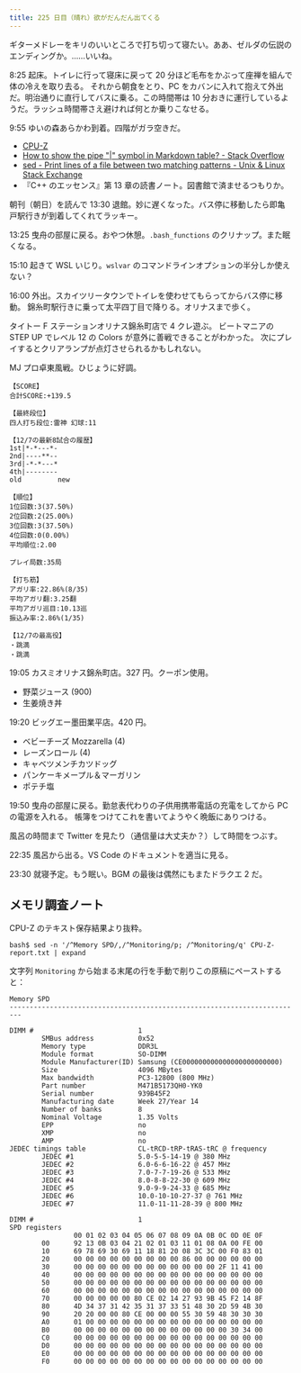```yaml
---
title: 225 日目（晴れ）欲がだんだん出てくる
---
```


ギターメドレーをキリのいいところで打ち切って寝たい。ああ、ゼルダの伝説のエンディングか。……いいね。

8:25 起床。トイレに行って寝床に戻って 20 分ほど毛布をかぶって座禅を組んで体の冷えを取り去る。
それから朝食をとり、PC をカバンに入れて抱えて外出だ。明治通りに直行してバスに乗る。この時間帯は
10 分おきに運行しているようだ。ラッシュ時間帯さえ避ければ何とか乗りこなせる。

9:55 ゆいの森あらかわ到着。四階がガラ空きだ。

* [CPU-Z](https://www.cpuid.com/softwares/cpu-z.html)
* [How to show the pipe "&#x7c;" symbol in Markdown table? - Stack Overflow](https://stackoverflow.com/questions/23723396/how-to-show-the-pipe-symbol-in-markdown-table)
* [sed - Print lines of a file between two matching patterns - Unix &amp; Linux Stack Exchange](https://unix.stackexchange.com/questions/264962/print-lines-of-a-file-between-two-matching-patterns)
* 『C++ のエッセンス』第 13 章の読書ノート。図書館で済ませるつもりか。

朝刊（朝日）を読んで 13:30 退館。妙に遅くなった。バス停に移動したら即亀戸駅行きが到着してくれてラッキー。

13:25 曳舟の部屋に戻る。おやつ休憩。`.bash_functions` のクリナップ。また眠くなる。

15:10 起きて WSL いじり。`wslvar` のコマンドラインオプションの半分しか使えない？

16:00 外出。スカイツリータウンでトイレを使わせてもらってからバス停に移動。
錦糸町駅行きに乗って太平四丁目で降りる。オリナスまで歩く。

タイトー F ステーションオリナス錦糸町店で 4 クレ遊ぶ。
ビートマニアの STEP UP でレベル 12 の Colors が意外に善戦できることがわかった。
次にプレイするとクリアランプが点灯させられるかもしれない。

MJ プロ卓東風戦。ひじょうに好調。

```text
【SCORE】
合計SCORE:+139.5

【最終段位】
四人打ち段位:雷神 幻球:11

【12/7の最新8試合の履歴】
1st|*-*---*-
2nd|----**--
3rd|-*-*---*
4th|--------
old         new

【順位】
1位回数:3(37.50%)
2位回数:2(25.00%)
3位回数:3(37.50%)
4位回数:0(0.00%)
平均順位:2.00

プレイ局数:35局

【打ち筋】
アガリ率:22.86%(8/35)
平均アガリ翻:3.25翻
平均アガリ巡目:10.13巡
振込み率:2.86%(1/35)

【12/7の最高役】
・跳満
・跳満
```

19:05 カスミオリナス錦糸町店。327 円。クーポン使用。

* 野菜ジュース (900)
* 生姜焼き丼

19:20 ビッグエー墨田業平店。420 円。

* ベビーチーズ Mozzarella (4)
* レーズンロール (4)
* キャベツメンチカツドッグ
* パンケーキメープル＆マーガリン
* ポテチ塩

19:50 曳舟の部屋に戻る。勤怠表代わりの子供用携帯電話の充電をしてから PC の電源を入れる。
帳簿をつけてこれを書いてようやく晩飯にありつける。

風呂の時間まで Twitter を見たり（通信量は大丈夫か？）して時間をつぶす。

22:35 風呂から出る。VS Code のドキュメントを適当に見る。

23:30 就寝予定。もう眠い。BGM の最後は偶然にもまたドラクエ 2 だ。

## メモリ調査ノート

CPU-Z のテキスト保存結果より抜粋。

```console
bash$ sed -n '/^Memory SPD/,/^Monitoring/p; /^Monitoring/q' CPU-Z-report.txt | expand
```

文字列 `Monitoring` から始まる末尾の行を手動で削りこの原稿にペーストすると：

```text
Memory SPD
-------------------------------------------------------------------------

DIMM #                          1
        SMBus address           0x52
        Memory type             DDR3L
        Module format           SO-DIMM
        Module Manufacturer(ID) Samsung (CE000000000000000000000000)
        Size                    4096 MBytes
        Max bandwidth           PC3-12800 (800 MHz)
        Part number             M471B5173QH0-YK0
        Serial number           939B45F2
        Manufacturing date      Week 27/Year 14
        Number of banks         8
        Nominal Voltage         1.35 Volts
        EPP                     no
        XMP                     no
        AMP                     no
JEDEC timings table             CL-tRCD-tRP-tRAS-tRC @ frequency
        JEDEC #1                5.0-5-5-14-19 @ 380 MHz
        JEDEC #2                6.0-6-6-16-22 @ 457 MHz
        JEDEC #3                7.0-7-7-19-26 @ 533 MHz
        JEDEC #4                8.0-8-8-22-30 @ 609 MHz
        JEDEC #5                9.0-9-9-24-33 @ 685 MHz
        JEDEC #6                10.0-10-10-27-37 @ 761 MHz
        JEDEC #7                11.0-11-11-28-39 @ 800 MHz

DIMM #                          1
SPD registers
                00 01 02 03 04 05 06 07 08 09 0A 0B 0C 0D 0E 0F
        00      92 13 0B 03 04 21 02 01 03 11 01 08 0A 00 FE 00
        10      69 78 69 30 69 11 18 81 20 08 3C 3C 00 F0 83 01
        20      00 00 00 00 00 00 00 00 00 86 00 00 00 00 00 00
        30      00 00 00 00 00 00 00 00 00 00 00 00 2F 11 41 00
        40      00 00 00 00 00 00 00 00 00 00 00 00 00 00 00 00
        50      00 00 00 00 00 00 00 00 00 00 00 00 00 00 00 00
        60      00 00 00 00 00 00 00 00 00 00 00 00 00 00 00 00
        70      00 00 00 00 00 80 CE 02 14 27 93 9B 45 F2 14 8F
        80      4D 34 37 31 42 35 31 37 33 51 48 30 2D 59 4B 30
        90      20 20 00 00 80 CE 00 00 00 55 30 59 48 30 30 30
        A0      01 00 00 00 00 00 00 00 00 00 00 00 00 00 00 00
        B0      00 00 00 00 00 00 00 00 00 00 00 00 00 30 34 00
        C0      00 00 00 00 00 00 00 00 00 00 00 00 00 00 00 00
        D0      00 00 00 00 00 00 00 00 00 00 00 00 00 00 00 00
        E0      00 00 00 00 00 00 00 00 00 00 00 00 00 00 00 00
        F0      00 00 00 00 00 00 00 00 00 00 00 00 00 00 00 00
```
